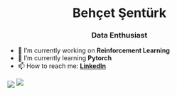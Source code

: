 <h1 align="center">Behçet Şentürk</h1>
<h3 align="center">Data Enthusiast</h3>

- 🔭 I’m currently working on **Reinforcement Learning**
- 🌱 I’m currently learning **Pytorch**
- 📫 How to reach me: **[LinkedIn](https://www.linkedin.com/in/beh%C3%A7et-%C5%9Fent%C3%BCrk/)**

<img align="center" src="https://github-readme-stats.vercel.app/api?username=bhctsntrk&show_icons=true"/>

<img src="https://komarev.com/ghpvc/?username=bhctnstrk"/>
